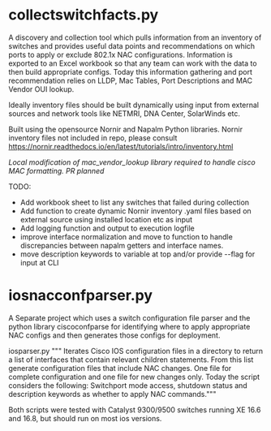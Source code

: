 # collectswitchfacts.py
A discovery and collection tool which pulls information from an inventory of switches and provides useful data points and recommendations on which ports to apply or exclude 802.1x NAC configurations. Information is exported to an Excel workbook so that any team can work with the data to then build appropriate configs. Today this information gathering and port recommendation relies on LLDP, Mac Tables, Port Descriptions and MAC Vendor OUI lookup. 

Ideally inventory files should be built dynamically using input from external sources and network tools like NETMRI, DNA Center, SolarWinds etc.

Built using the opensource Nornir and Napalm Python libraries. Nornir inventory files not included in repo, please consult https://nornir.readthedocs.io/en/latest/tutorials/intro/inventory.html

*Local modification of mac_vendor_lookup library required to handle cisco MAC formatting. PR planned*


  TODO:
  - Add workbook sheet to list any switches that failed during collection
  - Add function to create dynamic Nornir inventory .yaml files based on external source using installed location etc as input 
  - Add logging function and output to execution logfile
  - improve interface normalization and move to function to handle discrepancies between napalm getters and interface names.
  - move description keywords to variable at top and/or provide --flag for input at CLI


# iosnacconfparser.py
A Separate project which uses a switch configuration file parser and the python library ciscoconfparse for identifying where to apply appropriate NAC configs and then generates those configs for deployment. 

iosparser.py """ Iterates Cisco IOS configuration files in a directory to return a list of interfaces that contain relevant children statements. From this list generate configuration files that include NAC changes. One file for complete configuration and one file for new changes only. Today the script considers the following: Switchport mode access, shutdown status and description keywords as whether to apply NAC commands."""


Both scripts were tested with Catalyst 9300/9500 switches running XE 16.6 and 16.8, but should run on most ios versions.
